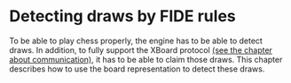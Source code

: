 # Detecting draws by FIDE rules

To be able to play chess properly, the engine has to be able to detect
draws. In addition, to fully support the XBoard protocol [(see the chapter
about communication)](../communication/communication.html), it has to be
able to claim those draws. This chapter describes how to use the board
representation to detect these draws.